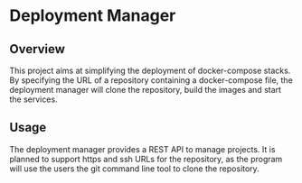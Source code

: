 # Deployment Manager

## Overview
This project aims at simplifying the deployment 
of docker-compose stacks.
By specifying the URL of a repository containing a docker-compose file,
the deployment manager will clone the repository, build the images and start the services.

## Usage
The deployment manager provides a REST API to manage projects.
It is planned to support https and ssh URLs for the repository, 
as the program will use the users the git command line tool to clone the repository.
